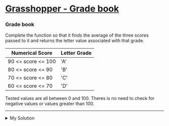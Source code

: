 # [Grasshopper - Grade book](https://www.codewars.com/kata/55cbd4ba903825f7970000f5)

### Grade book

Complete the function so that it finds the average of the three scores passed to it and returns the letter value associated with that grade.

| Numerical Score    | Letter Grade |
| ------------------ | ------------ |
| 90 <= score <= 100 | 'A'          |
| 80 <= score <= 90  | 'B'          |
| 70 <= score <= 80  | 'C'          |
| 60 <= score <= 70  | 'D'          |

Tested values are all between 0 and 100. Theres is no need to check for negative values or values greater than 100.

---

<details><summary>My Solution</summary>

```js
function getGrade(s1, s2, s3) {
  // Calculate the average score
  let average = (s1 + s2 + s3) / 3

  // Determine the grade based on the average score
  if (average >= 90) return 'A'
  else if (average >= 80) return 'B'
  else if (average >= 70) return 'C'
  else if (average >= 60) return 'D'
  else return 'F'
}
```

</details>
